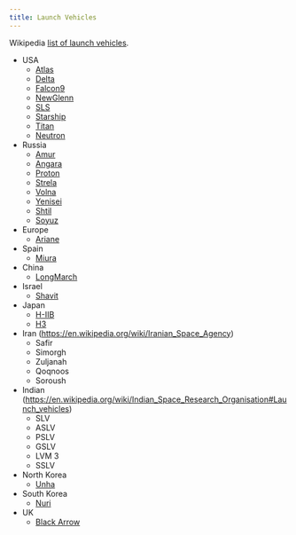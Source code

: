 ```yaml
---
title: Launch Vehicles
---
```


Wikipedia [list of launch vehicles](https://en.wikipedia.org/wiki/Comparison_of_orbital_launchers_families).

- USA
	- [Atlas](Atlas)
	- [Delta](Delta)
	- [Falcon9](Falcon9)
	- [NewGlenn](NewGlenn)
	- [SLS](SLS)
	- [Starship](Starship)
	- [Titan](Titan)
	- [Neutron](Neutron)
- Russia
	- [Amur](Amur)
	- [Angara](Angara)
	- [Proton](Proton)
	- [Strela](Strela)
	- [Volna](Volna)
	- [Yenisei](Yenisei)
	- [Shtil](Shtil)
	- [Soyuz](Soyuz)
- Europe
	- [Ariane](Ariane)
- Spain
	- [Miura](Miura)
- China
	- [LongMarch](LongMarch)
- Israel
	- [Shavit](Shavit)
- Japan
	- [H-IIB](H-IIB)
	- [H3](H3)
- Iran (https://en.wikipedia.org/wiki/Iranian_Space_Agency)
	- Safir
	- Simorgh
	- Zuljanah
	- Qoqnoos
	- Soroush
- Indian (https://en.wikipedia.org/wiki/Indian_Space_Research_Organisation#Launch_vehicles)
	- SLV
	- ASLV
	- PSLV
	- GSLV
	- LVM 3
	- SSLV
- North Korea
	- [Unha](Unha)
- South Korea
	- [Nuri](Nuri)
- UK
	- [Black Arrow](Black%20Arrow)